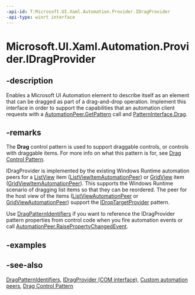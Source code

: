 ```yaml
---
-api-id: T:Microsoft.UI.Xaml.Automation.Provider.IDragProvider
-api-type: winrt interface
---
```


<!-- Interface syntax.
public interface IDragProvider : 
-->

# Microsoft.UI.Xaml.Automation.Provider.IDragProvider

## -description
Enables a Microsoft UI Automation element to describe itself as an element that can be dragged as part of a drag-and-drop operation. Implement this interface in order to support the capabilities that an automation client requests with a [AutomationPeer.GetPattern](../microsoft.ui.xaml.automation.peers/automationpeer_getpattern_1700082720.md) call and [PatternInterface.Drag](../microsoft.ui.xaml.automation.peers/patterninterface.md).

## -remarks
The **Drag** control pattern is used to support draggable controls, or controls with draggable items. For more info on what this pattern is for, see [Drag Control Pattern](/windows/desktop/WinAuto/uiauto-implementingdrag).

IDragProvider is implemented by the existing Windows Runtime automation peers for a [ListView](../microsoft.ui.xaml.controls/listview.md) item ([ListViewItemAutomationPeer](../microsoft.ui.xaml.automation.peers/listviewitemautomationpeer.md)) or [GridView](../microsoft.ui.xaml.controls/gridview.md) item ([GridViewItemAutomationPeer](../microsoft.ui.xaml.automation.peers/gridviewitemautomationpeer.md)). This supports the Windows Runtime scenario of dragging list items so that they can be reordered. The peer for the host view of the items ([ListViewAutomationPeer](../microsoft.ui.xaml.automation.peers/listviewautomationpeer.md) or [GridViewAutomationPeer](../microsoft.ui.xaml.automation.peers/gridviewautomationpeer.md)) support the [IDropTargetProvider](idroptargetprovider.md) pattern.

Use [DragPatternIdentifiers](../microsoft.ui.xaml.automation/dragpatternidentifiers.md) if you want to reference the IDragProvider pattern properties from control code when you fire automation events or call [AutomationPeer.RaisePropertyChangedEvent](../microsoft.ui.xaml.automation.peers/automationpeer_raisepropertychangedevent_482333374.md).

## -examples

## -see-also
[DragPatternIdentifiers](../microsoft.ui.xaml.automation/dragpatternidentifiers.md), [IDragProvider (COM interface)](/windows/desktop/api/uiautomationcore/nn-uiautomationcore-idragprovider), [Custom automation peers](/windows/uwp/accessibility/custom-automation-peers), [Drag Control Pattern](/windows/desktop/WinAuto/uiauto-implementingdrag)
